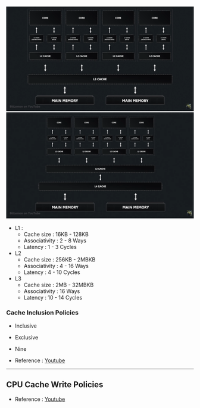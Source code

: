 ![Pasted image 20241212184326.png](../images/Pasted%20image%2020241212184326.png)
![Pasted image 20241212184401.png](../images/Pasted%20image%2020241212184401.png)
- L1 :
	- Cache size : 16KB - 128KB
	- Associativity : 2 - 8 Ways
	- Latency : 1 - 3 Cycles
- L2
	-  Cache size : 256KB - 2MBKB
	- Associativity : 4 - 16 Ways
	- Latency : 4 - 10 Cycles
- L3
	- Cache size : 2MB - 32MBKB
	- Associativity : 16  Ways
	- Latency : 10 - 14 Cycles

### Cache Inclusion Policies
- Inclusive
- Exclusive
- Nine

- Reference : [Youtube](https://youtu.be/7yrK_9PderQ)
---

## CPU Cache Write Policies
- Reference : [Youtube](https://youtu.be/wfVy85Dqiyc)